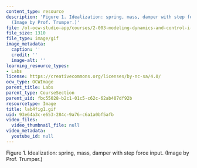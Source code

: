 ```yaml
---
content_type: resource
description: 'Figure 1. Idealization: spring, mass, damper with step force input.
  (Image by Prof. Trumper.)'
file: /ol-ocw-studio-app/courses/2-003-modeling-dynamics-and-control-i-spring-2005/93e64a3ce653284c9a76c6a1a0bf5afb_lab4fig1.gif
file_size: 1310
file_type: image/gif
image_metadata:
  caption: ''
  credit: ''
  image-alt: ''
learning_resource_types:
- Labs
license: https://creativecommons.org/licenses/by-nc-sa/4.0/
ocw_type: OCWImage
parent_title: Labs
parent_type: CourseSection
parent_uid: fbc55028-b2c1-01c5-c62c-62ab407df92b
resourcetype: Image
title: lab4fig1.gif
uid: 93e64a3c-e653-284c-9a76-c6a1a0bf5afb
video_files:
  video_thumbnail_file: null
video_metadata:
  youtube_id: null
---
```

Figure 1. Idealization: spring, mass, damper with step force input. (Image by Prof. Trumper.)